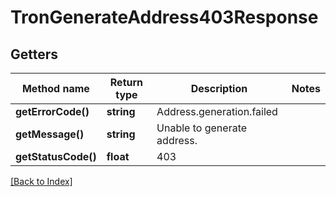 # TronGenerateAddress403Response

## Getters

Method name | Return type | Description | Notes
------------ | ------------- | ------------- | -------------
**getErrorCode()** | **string** | Address.generation.failed |
**getMessage()** | **string** | Unable to generate address. |
**getStatusCode()** | **float** | 403 |

[[Back to Index]](../index.md)
